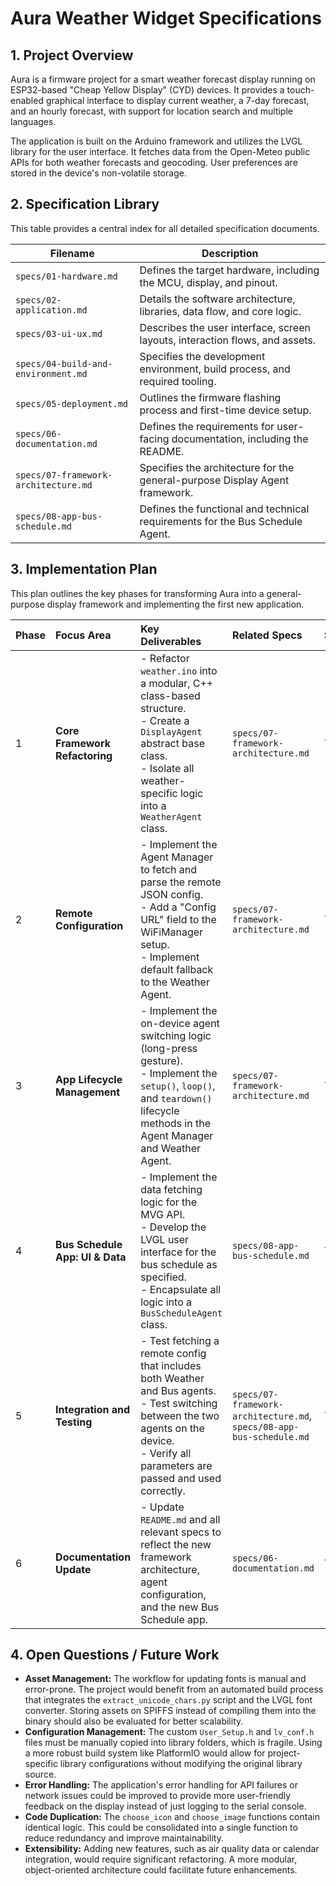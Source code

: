 # Aura Weather Widget Specifications

## 1. Project Overview

Aura is a firmware project for a smart weather forecast display running on ESP32-based "Cheap Yellow Display" (CYD) devices. It provides a touch-enabled graphical interface to display current weather, a 7-day forecast, and an hourly forecast, with support for location search and multiple languages.

The application is built on the Arduino framework and utilizes the LVGL library for the user interface. It fetches data from the Open-Meteo public APIs for both weather forecasts and geocoding. User preferences are stored in the device's non-volatile storage.

## 2. Specification Library

This table provides a central index for all detailed specification documents.

| Filename                          | Description                                                                  |
| --------------------------------- | ---------------------------------------------------------------------------- |
| `specs/01-hardware.md`            | Defines the target hardware, including the MCU, display, and pinout.         |
| `specs/02-application.md`         | Details the software architecture, libraries, data flow, and core logic.     |
| `specs/03-ui-ux.md`               | Describes the user interface, screen layouts, interaction flows, and assets. |
| `specs/04-build-and-environment.md` | Specifies the development environment, build process, and required tooling.  |
| `specs/05-deployment.md`          | Outlines the firmware flashing process and first-time device setup.        |
| `specs/06-documentation.md`       | Defines the requirements for user-facing documentation, including the README. |
| `specs/07-framework-architecture.md` | Specifies the architecture for the general-purpose Display Agent framework. |
| `specs/08-app-bus-schedule.md`    | Defines the functional and technical requirements for the Bus Schedule Agent. |

## 3. Implementation Plan

This plan outlines the key phases for transforming Aura into a general-purpose display framework and implementing the first new application.

| Phase | Focus Area                    | Key Deliverables                                                                                                                              | Related Specs                                                              | Status |
| :---- | :---------------------------- | :-------------------------------------------------------------------------------------------------------------------------------------------- | :------------------------------------------------------------------------- | :----- |
| 1     | **Core Framework Refactoring**  | - Refactor `weather.ino` into a modular, C++ class-based structure.<br>- Create a `DisplayAgent` abstract base class.<br>- Isolate all weather-specific logic into a `WeatherAgent` class. | `specs/07-framework-architecture.md`                                       | TBD    |
| 2     | **Remote Configuration**      | - Implement the Agent Manager to fetch and parse the remote JSON config.<br>- Add a "Config URL" field to the WiFiManager setup.<br>- Implement default fallback to the Weather Agent. | `specs/07-framework-architecture.md`                                       | TBD    |
| 3     | **App Lifecycle Management**  | - Implement the on-device agent switching logic (long-press gesture).<br>- Implement the `setup()`, `loop()`, and `teardown()` lifecycle methods in the Agent Manager and Weather Agent. | `specs/07-framework-architecture.md`                                       | TBD    |
| 4     | **Bus Schedule App: UI & Data** | - Implement the data fetching logic for the MVG API.<br>- Develop the LVGL user interface for the bus schedule as specified.<br>- Encapsulate all logic into a `BusScheduleAgent` class. | `specs/08-app-bus-schedule.md`                                             | TBD    |
| 5     | **Integration and Testing**   | - Test fetching a remote config that includes both Weather and Bus agents.<br>- Test switching between the two agents on the device.<br>- Verify all parameters are passed and used correctly. | `specs/07-framework-architecture.md`, `specs/08-app-bus-schedule.md`         | TBD    |
| 6     | **Documentation Update**      | - Update `README.md` and all relevant specs to reflect the new framework architecture, agent configuration, and the new Bus Schedule app.       | `specs/06-documentation.md`                                                | TBD    |

## 4. Open Questions / Future Work

-   **Asset Management:** The workflow for updating fonts is manual and error-prone. The project would benefit from an automated build process that integrates the `extract_unicode_chars.py` script and the LVGL font converter. Storing assets on SPIFFS instead of compiling them into the binary should also be evaluated for better scalability.
-   **Configuration Management:** The custom `User_Setup.h` and `lv_conf.h` files must be manually copied into library folders, which is fragile. Using a more robust build system like PlatformIO would allow for project-specific library configurations without modifying the original library source.
-   **Error Handling:** The application's error handling for API failures or network issues could be improved to provide more user-friendly feedback on the display instead of just logging to the serial console.
-   **Code Duplication:** The `choose_icon` and `choose_image` functions contain identical logic. This could be consolidated into a single function to reduce redundancy and improve maintainability.
-   **Extensibility:** Adding new features, such as air quality data or calendar integration, would require significant refactoring. A more modular, object-oriented architecture could facilitate future enhancements. 